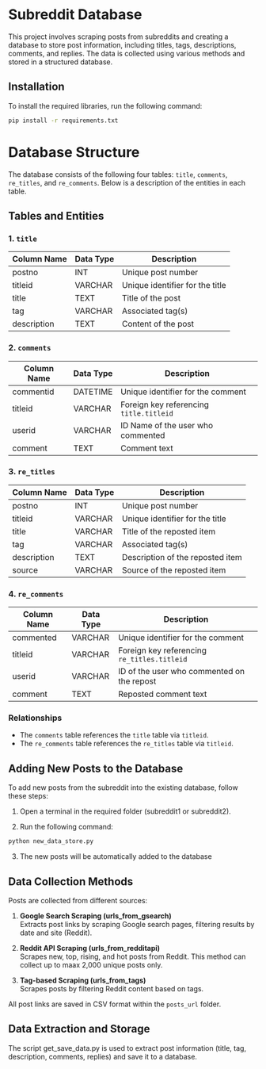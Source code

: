 # Subreddit Database

This project involves scraping posts from subreddits and creating a database to store post information, including titles, tags, descriptions, comments, and replies. The data is collected using various methods and stored in a structured database.

## Installation

To install the required libraries, run the following command:

```bash
pip install -r requirements.txt
```

# Database Structure
The database consists of the following four tables: `title`, `comments`, `re_titles`, and `re_comments`. Below is a description of the entities in each table.

## Tables and Entities

### 1. `title`
| Column Name | Data Type | Description                         |
|-------------|------------|-------------------------------------|
| postno      | INT        | Unique post number                  |
| titleid     | VARCHAR    | Unique identifier for the title     |
| title       | TEXT       | Title of the post                   |
| tag         | VARCHAR    | Associated tag(s)                   |
| description | TEXT       | Content of the post                 |

### 2. `comments`
| Column Name  | Data Type | Description                                     |
|--------------|------------|-------------------------------------------------|
| commentid    | DATETIME   | Unique identifier for the comment               |
| titleid      | VARCHAR    | Foreign key referencing `title.titleid`         |
| userid       | VARCHAR    | ID Name of the user who commented               |
| comment      | TEXT       | Comment text                                    |

### 3. `re_titles`
| Column Name | Data Type | Description                         |
|-------------|------------|-------------------------------------|
| postno      | INT        | Unique post number                  |
| titleid     | VARCHAR    | Unique identifier for the title     |
| title       | VARCHAR    | Title of the reposted item          |
| tag         | VARCHAR    | Associated tag(s)                   |
| description | TEXT       | Description of the reposted item    |
| source      | VARCHAR    | Source of the reposted item         |

### 4. `re_comments`
| Column Name  | Data Type | Description                                     |
|--------------|------------|-------------------------------------------------|
| commented    | VARCHAR   | Unique identifier for the comment                |
| titleid      | VARCHAR   | Foreign key referencing `re_titles.titleid`      |
| userid       | VARCHAR   | ID of the user who commented on the repost       |
| comment      | TEXT      | Reposted comment text                            |

### Relationships
- The `comments` table references the `title` table via `titleid`.
- The `re_comments` table references the `re_titles` table via `titleid`.

## Adding New Posts to the Database
To add new posts from the subreddit into the existing database, follow these steps:

1. Open a terminal in the required folder (subreddit1 or subreddit2).

2. Run the following command:
 ```bash
python new_data_store.py
```
3. The new posts will be automatically added to the database



## Data Collection Methods

Posts are collected from different sources:

1. **Google Search Scraping (urls_from_gsearch)**  
   Extracts post links by scraping Google search pages, filtering results by date and site (Reddit).

2. **Reddit API Scraping (urls_from_redditapi)**  
   Scrapes new, top, rising, and hot posts from Reddit. This method can collect up to maax 2,000 unique posts only.

3. **Tag-based Scraping (urls_from_tags)**  
   Scrapes posts by filtering Reddit content based on tags.

All post links are saved in CSV format within the `posts_url` folder.


## Data Extraction and Storage
The script get_save_data.py is used to extract post information (title, tag, description, comments, replies) and save it to a database.








